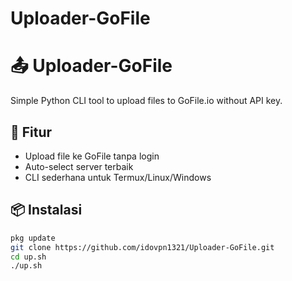 # Uploader-GoFile
# 📤 Uploader-GoFile

Simple Python CLI tool to upload files to GoFile.io without API key.

## 🚀 Fitur
- Upload file ke GoFile tanpa login
- Auto-select server terbaik
- CLI sederhana untuk Termux/Linux/Windows

## 📦 Instalasi
```bash
pkg update
git clone https://github.com/idovpn1321/Uploader-GoFile.git
cd up.sh
./up.sh

